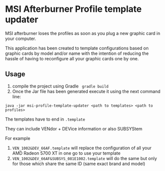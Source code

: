 # MSI Afterburner Profile template updater

MSI afterburner loses the profiles as soon as you plug a new graphic card in your computer. 

This application has been created to template configurations based on graphic cards  by model and/or name with the intention of reducing the hassle of having to reconfigure all your graphic cards one by one.

## Usage

1. compile the project using Gradle
``` gradle build```
2. Once the Jar file has been generated execute it using the next command line:

```java -jar msi-profile-template-updater <path to templates> <path to profiles> ```

The templates have to end in `.template`

They can include VENdor + DEVice information or also SUBSYStem

For example 
1. `VEN_1002&DEV_66AF.template` will replace the configuration of all your AMD Radeon 5700 XT in one go to use your template
2. `VEN_1002&DEV_66AF&SUBSYS_081E1002.template` will do the same but only for those which share the same ID (same exact brand and model)